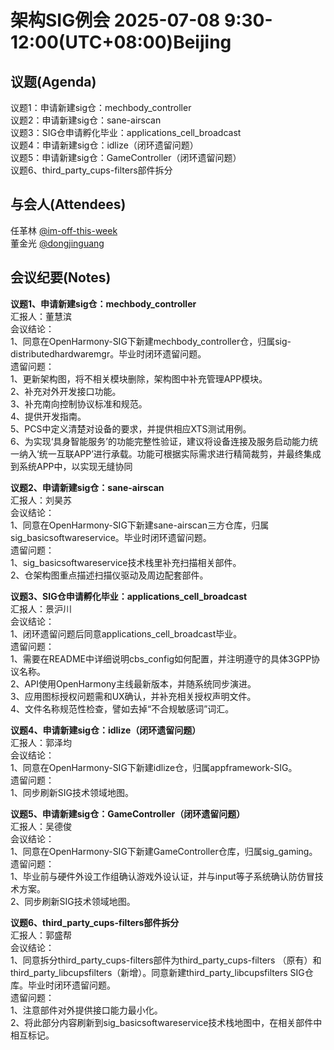 # 架构SIG例会 2025-07-08 9:30-12:00(UTC+08:00)Beijing

## 议题(Agenda)

议题1：申请新建sig仓：mechbody_controller  
议题2：申请新建sig仓：sane-airscan  
议题3：SIG仓申请孵化毕业：applications_cell_broadcast  
议题4：申请新建sig仓：idlize（闭环遗留问题）  
议题5：申请新建sig仓：GameController（闭环遗留问题）  
议题6、third_party_cups-filters部件拆分  

## 与会人(Attendees)

任革林 [@im-off-this-week](https://gitee.com/im-off-this-week)  
董金光 [@dongjinguang](https://gitee.com/dongjinguang)  

## 会议纪要(Notes)

**议题1、申请新建sig仓：mechbody_controller**  
汇报人：董慧滨  
会议结论：  
1、同意在OpenHarmony-SIG下新建mechbody_controller仓，归属sig-distributedhardwaremgr。毕业时闭环遗留问题。  
遗留问题：  
1、更新架构图，将不相关模块删除，架构图中补充管理APP模块。  
2、补充对外开发接口功能。  
3、补充南向控制协议标准和规范。  
4、提供开发指南。  
5、PCS中定义清楚对设备的要求，并提供相应XTS测试用例。  
6、为实现‘具身智能服务’的功能完整性验证，建议将设备连接及服务启动能力统一纳入‘统一互联APP’进行承载。功能可根据实际需求进行精简裁剪，并最终集成到系统APP中，以实现无缝协同  

**议题2、申请新建sig仓：sane-airscan**  
汇报人：刘昊苏  
会议结论：  
1、同意在OpenHarmony-SIG下新建sane-airscan三方仓库，归属sig_basicsoftwareservice。毕业时闭环遗留问题。  
遗留问题：  
1、sig_basicsoftwareservice技术栈里补充扫描相关部件。  
2、仓架构图重点描述扫描仪驱动及周边配套部件。  

**议题3、SIG仓申请孵化毕业：applications_cell_broadcast**  
汇报人：景沪川  
会议结论：  
1、闭环遗留问题后同意applications_cell_broadcast毕业。  
遗留问题：  
1、需要在README中详细说明cbs_config如何配置，并注明遵守的具体3GPP协议名称。  
2、API使用OpenHarmony主线最新版本，并随系统同步演进。  
3、应用图标授权问题需和UX确认，并补充相关授权声明文件。  
4、文件名称规范性检查，譬如去掉“不合规敏感词”词汇。  

**议题4、申请新建sig仓：idlize（闭环遗留问题）**  
汇报人：郭泽均  
会议结论：  
1、同意在OpenHarmony-SIG下新建idlize仓，归属appframework-SIG。  
遗留问题：  
1、同步刷新SIG技术领域地图。  

**议题5、申请新建sig仓：GameController（闭环遗留问题）**  
汇报人：吴德俊  
会议结论：  
1、同意在OpenHarmony-SIG下新建GameController仓库，归属sig_gaming。  
遗留问题：  
1、毕业前与硬件外设工作组确认游戏外设认证，并与input等子系统确认防仿冒技术方案。  
2、同步刷新SIG技术领域地图。  

**议题6、third_party_cups-filters部件拆分**  
汇报人：郭盛帮  
会议结论：  
1、同意拆分third_party_cups-filters部件为third_party_cups-filters （原有）和third_party_libcupsfilters（新增）。同意新建third_party_libcupsfilters SIG仓库。毕业时闭环遗留问题。  
遗留问题：  
1、注意部件对外提供接口能力最小化。  
2、将此部分内容刷新到sig_basicsoftwareservice技术栈地图中，在相关部件中相互标记。  

